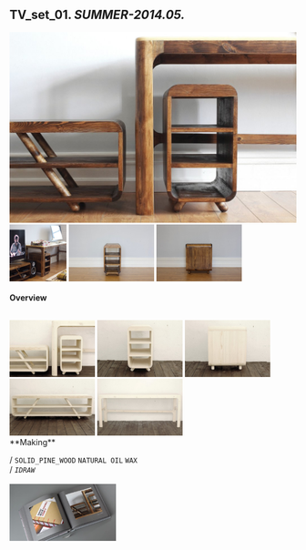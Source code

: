 
## TV_set_01. _SUMMER-2014.05._  
![TV_set_01](/projects/TV_set_01/100.jpg)<a href="https://ewwgene.github.io/projects/TV_set_01/101.jpg"><img src="/projects/TV_set_01/101.jpg" height="100"></a> <a href="https://ewwgene.github.io/projects/TV_set_01/102.jpg"><img src="/projects/TV_set_01/102.jpg" height="100"></a> <a href="https://ewwgene.github.io/projects/TV_set_01/103.jpg"><img src="/projects/TV_set_01/103.jpg" height="100"></a> 
<br>  
**Overview**  
 
<br>
<a href="https://ewwgene.github.io/projects/TV_set_01/Making/001.jpg"><img src="/projects/TV_set_01/Making/001.jpg" height="100"></a> <a href="https://ewwgene.github.io/projects/TV_set_01/Making/005.jpg"><img src="/projects/TV_set_01/Making/005.jpg" height="100"></a> <a href="https://ewwgene.github.io/projects/TV_set_01/Making/006.jpg"><img src="/projects/TV_set_01/Making/006.jpg" height="100"></a> <a href="https://ewwgene.github.io/projects/TV_set_01/Making/008.jpg"><img src="/projects/TV_set_01/Making/008.jpg" height="100"></a> <a href="https://ewwgene.github.io/projects/TV_set_01/Making/009.jpg"><img src="/projects/TV_set_01/Making/009.jpg" height="100"></a> <br>  
**Making**  
  
/
`SOLID_PINE_WOOD` `NATURAL OIL` `WAX`   
/
_`IDRAW`_   
<br>
<a href="https://ewwgene.github.io/projects/TV_set_01/300.jpg"><img src="/projects/TV_set_01/300.jpg" height="100"></a> 
<br>

